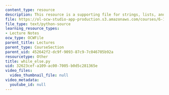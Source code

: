 ```yaml
---
content_type: resource
description: This resource is a supporting file for strings, lists, and list comprehensions.
file: https://ol-ocw-studio-app-production.s3.amazonaws.com/courses/6-189-a-gentle-introduction-to-programming-using-python-january-iap-2011/32623cefa109ac007005b0d5c281365e_while_else.py
file_type: text/python-source
learning_resource_types:
- Lecture Notes
ocw_type: OCWFile
parent_title: Lectures
parent_type: CourseSection
parent_uid: 452642f2-dc9f-9093-87c9-7c046705b92a
resourcetype: Other
title: while_else.py
uid: 32623cef-a109-ac00-7005-b0d5c281365e
video_files:
  video_thumbnail_file: null
video_metadata:
  youtube_id: null
---
```

